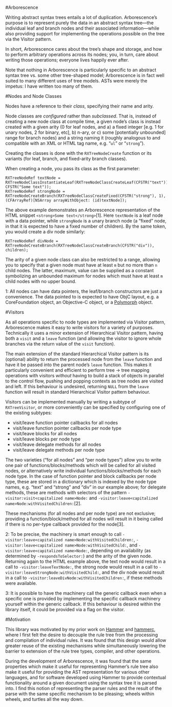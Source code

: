 #Arborescence

Writing abstract syntax trees entails a lot of duplication. Arborescence’s purpose is to represent purely the data in an abstract syntax tree—the individual leaf and branch nodes and their associated information—while also providing support for implementing the operations possible on the tree via the Visitor pattern.

In short, Arborescence cares about the tree’s shape and storage, and how to perform arbitrary operations across its nodes; you, in turn, care about writing those operations; everyone lives happily ever after.

Note that nothing in Arborescence is particularly specific to an abstract syntax tree vs. some other tree-shaped model; Arborescence is in fact well suited to many different uses of tree models. ASTs were merely the impetus: I have written too many of them.


#Nodes and Node Classes

Nodes have a reference to their _class_, specifying their name and arity.

Node classes are _configured_ rather than _subclassed_. That is, instead of creating a new node class at compile time, a given node’s class is instead created with a given arity (0 for leaf nodes, and a) a fixed integer [e.g. 1 for unary nodes, 2 for binary, etc], b) n-ary, or c) some [potentially unbounded] range for branch nodes) and a string naming it (roughly analogous to and compatible with an XML or HTML tag name, e.g. “`ul`” or “`strong`”).

Creating the classes is done with the `RXTreeNodeCreate` function or its variants (for leaf, branch, and fixed-arity branch classes).

When creating a node, you pass its class as the first parameter:

	RXTreeNodeRef textNode = RXTreeNodeClassInstantiateLeaf(RXTreeNodeClassCreateLeaf(CFSTR("text")), CFSTR("Some text"));
	RXTreeNodeRef strongNode = RXTreeNodeCreateBranch(RXTreeNodeClassCreateFixed(CFSTR("strong"), 1), (CFArrayRef)[NSArray arrayWithObject: (id)textNode]);

The above example demonstrates an Arborescence representation of the HTML snippet `<strong>Some text</strong>`[1]. Here `textNode` is a leaf node with a data pointer, while `strongNode` is a unary branch node (a “fixed” node, in that it is expected to have a fixed number of children). By the same token, you would create a div node similarly:

	RXTreeNodeRef divNode = RXTreeNodeCreateBranch(RXTreeNodeClassCreateBranch(CFSTR("div")), children);

The arity of a given node class can also be restricted to a range, allowing you to specify that a given node must have at least `m` but no more than `n` child nodes. The latter, maximum, value can be supplied as a constant symbolizing an unbounded maximum for nodes which must have at least `m` child nodes with no upper bound.

1: All nodes can have data pointers, the leaf/branch constructors are just a convenience. The data pointed to is expected to have ObjC layout, e.g. a CoreFoundation object, an Objective-C object, or a [Polymorph](http://github.com/robrix/Polymorph) object.


#Visitors

As all operations specific to node types are implemented via Visitor pattern, Arborescence makes it easy to write visitors for a variety of purposes. Technically it uses a minor extension of Hierarchical Visitor pattern, having both a `visit` and a `leave` function (and allowing the visitor to ignore whole branches via the return value of the `visit` function).

The main extension of the standard Hierarchical Visitor pattern is its (optional) ability to return the processed node from the `leave` function and have it be passed into the parent node’s `leave` function. This makes it particularly convenient and efficient to perform tree → tree mapping operations with visitors _without_ having to build a stack of objects in parallel to the control flow, pushing and popping contexts as tree nodes are visited and left. If this behaviour is undesired, returning `NULL` from the `leave` function will result in standard Hierarchical Visitor pattern behaviour.

Visitors can be implemented manually by writing a subtype of `RXTreeVisitor`, or more conveniently can be specified by configuring one of the existing subtypes:

- visit/leave function pointer callbacks for all nodes
- visit/leave function pointer callbacks per node type
- visit/leave blocks for all nodes
- visit/leave blocks per node type
- visit/leave delegate methods for all nodes
- visit/leave delegate methods per node type

The two varieties (“for all nodes” and “per node types”) allow you to write one pair of functions/blocks/methods which will be called for all visited nodes, or alternatively write individual functions/blocks/methods for each node type. In the case of function pointer and block callbacks per node type, these are stored in a dictionary which is indexed by the node type names, e.g. “text” and “strong” and “div” in our example above; for delegate methods, these are methods with selectors of the pattern `-visitor:visit<capitalized name>Node:` and `-visitor:leave<capitalized name>Node:withVisitedChildren:`[2].

These mechanisms (for all nodes and per node type) are not exclusive; providing a function/block/method for all nodes will result in it being called if there is no per-type callback provided for the node[3].

2: To be precise, the machinery is smart enough to call `-visitor:leave<capitalized name>Node:withVisitedChildren:`, `-visitor:leave<capitalized name>Node:withVisitedChild:`, and `-visitor:leave<capitalized name>Node:`, depending on availability (as determined by `-respondsToSelector:`) and the arity of the given node. Returning again to the HTML example above, the text node would result in a call to `-visitor:leaveTextNode:`, the strong node would result in a call to `-visitor:leaveStrongNode:withVisitedChild:`, and the div node would result in a call to `-visitor:leaveDivNode:withVisitedChildren:`, if these methods were available.

3: It is possible to have the machinery call the generic callback even when a specific one is provided by implementing the specific callback machinery yourself within the generic callback. If this behaviour is desired within the library itself, it could be provided via a flag on the visitor.


#Motivation

This library was motivated by my prior work on [Hammer](http://github.com/robrix/hammer) and [hammerc](http://github.com/robrix/hammerc), where I first felt the desire to decouple the rule tree from the processing and compilation of individual rules. It was found that this design would allow greater reuse of the existing mechanisms while simultaneously lowering the barrier to extension of the rule tree types, compiler, and other operations.

During the development of Arborescence, it was found that the same properties which make it useful for representing Hammer’s rule tree also make it useful for providing the AST representation for various other languages, and for software developed using Hammer to provide contextual functionality around a given document using the syntax tree it is parsed into. I find this notion of representing the parser rules and the result of the parse with the same specific mechanism to be pleasing; wheels within wheels, and turtles all the way down.
